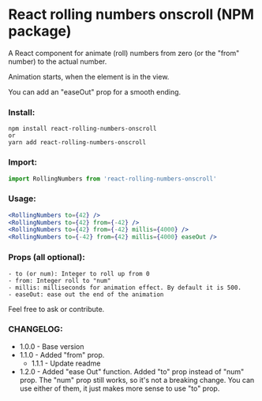 # React rolling numbers onscroll (NPM package)

A React component for animate (roll) numbers from zero (or the "from" number) to the actual number.

Animation starts, when the element is in the view.

You can add an "easeOut" prop for a smooth ending.

### Install:

```console
npm install react-rolling-numbers-onscroll
or
yarn add react-rolling-numbers-onscroll
```

### Import:

```js
import RollingNumbers from 'react-rolling-numbers-onscroll'
```

### Usage:

```jsx
<RollingNumbers to={42} />
<RollingNumbers to={42} from={-42} />
<RollingNumbers to={42} from={-42} millis={4000} />
<RollingNumbers to={-42} from={42} millis={4000} easeOut />
```

### Props (all optional):

```console
- to (or num): Integer to roll up from 0
- from: Integer roll to "num"
- millis: milliseconds for animation effect. By default it is 500.
- easeOut: ease out the end of the animation
```

Feel free to ask or contribute.

### CHANGELOG:

- 1.0.0 - Base version
- 1.1.0 - Added "from" prop.
  - 1.1.1 - Update readme
- 1.2.0 - Added "ease Out" function. Added "to" prop instead of "num" prop. The "num" prop still works, so it's not a breaking change. You can use either of them, it just makes more sense to use "to" prop.
